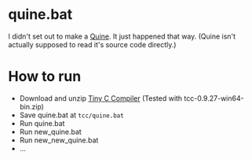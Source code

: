 # quine.bat
I didn't set out to make a [Quine](https://en.wikipedia.org/wiki/Quine_(computing)). It just happened that way. (Quine isn't actually supposed to read it's source code directly.)

# How to run
* Download and unzip [Tiny C Compiler](http://download.savannah.gnu.org/releases/tinycc/) (Tested with tcc-0.9.27-win64-bin.zip)
* Save quine.bat at `tcc/quine.bat`
* Run quine.bat
* Run new_quine.bat
* Run new_new_quine.bat
* ...
